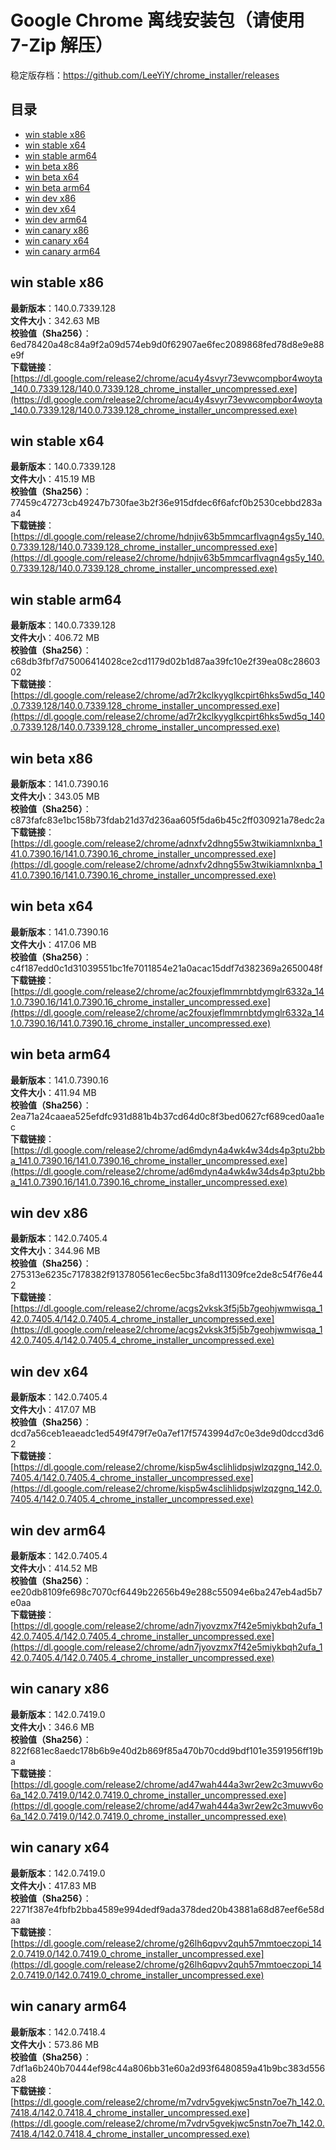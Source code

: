 # Google Chrome 离线安装包（请使用 7-Zip 解压）
稳定版存档：<https://github.com/LeeYiY/chrome_installer/releases>

## 目录
* [win stable x86](https://github.com/LeeYiY/chrome_installer?tab=readme-ov-file#win-stable-x86)
* [win stable x64](https://github.com/LeeYiY/chrome_installer?tab=readme-ov-file#win-stable-x64)
* [win stable arm64](https://github.com/LeeYiY/chrome_installer?tab=readme-ov-file#win-stable-arm64)
* [win beta x86](https://github.com/LeeYiY/chrome_installer?tab=readme-ov-file#win-beta-x86)
* [win beta x64](https://github.com/LeeYiY/chrome_installer?tab=readme-ov-file#win-beta-x64)
* [win beta arm64](https://github.com/LeeYiY/chrome_installer?tab=readme-ov-file#win-beta-arm64)
* [win dev x86](https://github.com/LeeYiY/chrome_installer?tab=readme-ov-file#win-dev-x86)
* [win dev x64](https://github.com/LeeYiY/chrome_installer?tab=readme-ov-file#win-dev-x64)
* [win dev arm64](https://github.com/LeeYiY/chrome_installer?tab=readme-ov-file#win-dev-arm64)
* [win canary x86](https://github.com/LeeYiY/chrome_installer?tab=readme-ov-file#win-canary-x86)
* [win canary x64](https://github.com/LeeYiY/chrome_installer?tab=readme-ov-file#win-canary-x64)
* [win canary arm64](https://github.com/LeeYiY/chrome_installer?tab=readme-ov-file#win-canary-arm64)

## win stable x86
**最新版本**：140.0.7339.128  
**文件大小**：342.63 MB  
**校验值（Sha256）**：6ed78420a48c84a9f2a09d574eb9d0f62907ae6fec2089868fed78d8e9e88e9f  
**下载链接**：[https://dl.google.com/release2/chrome/acu4y4svyr73evwcompbor4woyta_140.0.7339.128/140.0.7339.128_chrome_installer_uncompressed.exe](https://dl.google.com/release2/chrome/acu4y4svyr73evwcompbor4woyta_140.0.7339.128/140.0.7339.128_chrome_installer_uncompressed.exe)  

## win stable x64
**最新版本**：140.0.7339.128  
**文件大小**：415.19 MB  
**校验值（Sha256）**：77459c47273cb49247b730fae3b2f36e915dfdec6f6afcf0b2530cebbd283aa4  
**下载链接**：[https://dl.google.com/release2/chrome/hdnjiv63b5mmcarflvagn4gs5y_140.0.7339.128/140.0.7339.128_chrome_installer_uncompressed.exe](https://dl.google.com/release2/chrome/hdnjiv63b5mmcarflvagn4gs5y_140.0.7339.128/140.0.7339.128_chrome_installer_uncompressed.exe)  

## win stable arm64
**最新版本**：140.0.7339.128  
**文件大小**：406.72 MB  
**校验值（Sha256）**：c68db3fbf7d75006414028ce2cd1179d02b1d87aa39fc10e2f39ea08c2860302  
**下载链接**：[https://dl.google.com/release2/chrome/ad7r2kclkyyglkcpirt6hks5wd5q_140.0.7339.128/140.0.7339.128_chrome_installer_uncompressed.exe](https://dl.google.com/release2/chrome/ad7r2kclkyyglkcpirt6hks5wd5q_140.0.7339.128/140.0.7339.128_chrome_installer_uncompressed.exe)  

## win beta x86
**最新版本**：141.0.7390.16  
**文件大小**：343.05 MB  
**校验值（Sha256）**：c873fafc83e1bc158b73fdab21d37d236aa605f5da6b45c2ff030921a78edc2a  
**下载链接**：[https://dl.google.com/release2/chrome/adnxfv2dhng55w3twikiamnlxnba_141.0.7390.16/141.0.7390.16_chrome_installer_uncompressed.exe](https://dl.google.com/release2/chrome/adnxfv2dhng55w3twikiamnlxnba_141.0.7390.16/141.0.7390.16_chrome_installer_uncompressed.exe)  

## win beta x64
**最新版本**：141.0.7390.16  
**文件大小**：417.06 MB  
**校验值（Sha256）**：c4f187edd0c1d31039551bc1fe7011854e21a0acac15ddf7d382369a2650048f  
**下载链接**：[https://dl.google.com/release2/chrome/ac2fouxjeflmmrnbtdymglr6332a_141.0.7390.16/141.0.7390.16_chrome_installer_uncompressed.exe](https://dl.google.com/release2/chrome/ac2fouxjeflmmrnbtdymglr6332a_141.0.7390.16/141.0.7390.16_chrome_installer_uncompressed.exe)  

## win beta arm64
**最新版本**：141.0.7390.16  
**文件大小**：411.94 MB  
**校验值（Sha256）**：2ea71a24caaea525efdfc931d881b4b37cd64d0c8f3bed0627cf689ced0aa1ec  
**下载链接**：[https://dl.google.com/release2/chrome/ad6mdyn4a4wk4w34ds4p3ptu2bba_141.0.7390.16/141.0.7390.16_chrome_installer_uncompressed.exe](https://dl.google.com/release2/chrome/ad6mdyn4a4wk4w34ds4p3ptu2bba_141.0.7390.16/141.0.7390.16_chrome_installer_uncompressed.exe)  

## win dev x86
**最新版本**：142.0.7405.4  
**文件大小**：344.96 MB  
**校验值（Sha256）**：275313e6235c7178382f913780561ec6ec5bc3fa8d11309fce2de8c54f76e442  
**下载链接**：[https://dl.google.com/release2/chrome/acgs2vksk3f5j5b7geohjwmwisqa_142.0.7405.4/142.0.7405.4_chrome_installer_uncompressed.exe](https://dl.google.com/release2/chrome/acgs2vksk3f5j5b7geohjwmwisqa_142.0.7405.4/142.0.7405.4_chrome_installer_uncompressed.exe)  

## win dev x64
**最新版本**：142.0.7405.4  
**文件大小**：417.07 MB  
**校验值（Sha256）**：dcd7a56ceb1eaeadc1ed549f479f7e0a7ef17f5743994d7c0e3de9d0dccd3d62  
**下载链接**：[https://dl.google.com/release2/chrome/kisp5w4sclihlidpsjwlzqzgnq_142.0.7405.4/142.0.7405.4_chrome_installer_uncompressed.exe](https://dl.google.com/release2/chrome/kisp5w4sclihlidpsjwlzqzgnq_142.0.7405.4/142.0.7405.4_chrome_installer_uncompressed.exe)  

## win dev arm64
**最新版本**：142.0.7405.4  
**文件大小**：414.52 MB  
**校验值（Sha256）**：ee20db8109fe698c7070cf6449b22656b49e288c55094e6ba247eb4ad5b7e0aa  
**下载链接**：[https://dl.google.com/release2/chrome/adn7jyovzmx7f42e5miykbqh2ufa_142.0.7405.4/142.0.7405.4_chrome_installer_uncompressed.exe](https://dl.google.com/release2/chrome/adn7jyovzmx7f42e5miykbqh2ufa_142.0.7405.4/142.0.7405.4_chrome_installer_uncompressed.exe)  

## win canary x86
**最新版本**：142.0.7419.0  
**文件大小**：346.6 MB  
**校验值（Sha256）**：822f681ec8aedc178b6b9e40d2b869f85a470b70cdd9bdf101e3591956ff19ba  
**下载链接**：[https://dl.google.com/release2/chrome/ad47wah444a3wr2ew2c3muwv6o6a_142.0.7419.0/142.0.7419.0_chrome_installer_uncompressed.exe](https://dl.google.com/release2/chrome/ad47wah444a3wr2ew2c3muwv6o6a_142.0.7419.0/142.0.7419.0_chrome_installer_uncompressed.exe)  

## win canary x64
**最新版本**：142.0.7419.0  
**文件大小**：417.83 MB  
**校验值（Sha256）**：2271f387e4fbfb2bba4589e994dedf9ada378ded20b43881a68d87eef6e58daa  
**下载链接**：[https://dl.google.com/release2/chrome/g26lh6qpvv2quh57mmtoeczopi_142.0.7419.0/142.0.7419.0_chrome_installer_uncompressed.exe](https://dl.google.com/release2/chrome/g26lh6qpvv2quh57mmtoeczopi_142.0.7419.0/142.0.7419.0_chrome_installer_uncompressed.exe)  

## win canary arm64
**最新版本**：142.0.7418.4  
**文件大小**：573.86 MB  
**校验值（Sha256）**：7df1a6b240b70444ef98c44a806bb31e60a2d93f6480859a41b9bc383d556a28  
**下载链接**：[https://dl.google.com/release2/chrome/m7vdrv5gvekjwc5nstn7oe7h_142.0.7418.4/142.0.7418.4_chrome_installer_uncompressed.exe](https://dl.google.com/release2/chrome/m7vdrv5gvekjwc5nstn7oe7h_142.0.7418.4/142.0.7418.4_chrome_installer_uncompressed.exe)  

